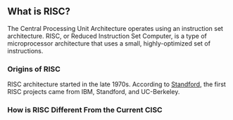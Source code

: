 ## What is RISC?
The Central Processing Unit Architecture operates using an instruction set architecture. RISC, or Reduced Instruction Set Computer, is a type of microprocessor architecture that uses a small, highly-optimized set of instructions. 

### Origins of RISC
RISC architecture started in the late 1970s. According to [Standford](https://cs.stanford.edu/people/eroberts/courses/soco/projects/risc/whatis/index.html), the first RISC projects came from IBM, Standford, and UC-Berkeley.

### How is RISC Different From the Current CISC
